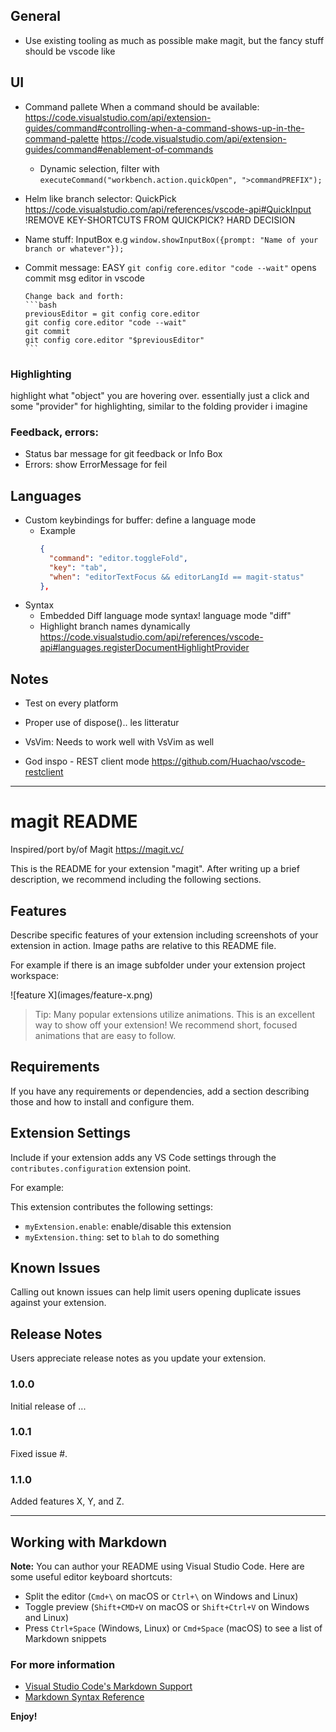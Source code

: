 
## General
  - Use existing tooling as much as possible
    make magit, but the fancy stuff should be vscode like

## UI
  - Command pallete
      When a command should be available: https://code.visualstudio.com/api/extension-guides/command#controlling-when-a-command-shows-up-in-the-command-palette
      https://code.visualstudio.com/api/extension-guides/command#enablement-of-commands
     - Dynamic selection, filter with `executeCommand("workbench.action.quickOpen", ">commandPREFIX");`

  - Helm like branch selector: QuickPick https://code.visualstudio.com/api/references/vscode-api#QuickInput
    !REMOVE KEY-SHORTCUTS FROM QUICKPICK? HARD DECISION

  - Name stuff: InputBox
      e.g `window.showInputBox({prompt: "Name of your branch or whatever"});`

  - Commit message: EASY
        `git config core.editor "code --wait"`
         opens commit msg editor in vscode

        Change back and forth:
        ```bash
        previousEditor = git config core.editor
        git config core.editor "code --wait"
        git commit
        git config core.editor "$previousEditor"
        ```

### Highlighting
  highlight what "object" you are hovering over.
  essentially just a click
  and some "provider" for highlighting, similar to the folding provider i imagine

### Feedback, errors:
  - Status bar message for git feedback or Info Box
  - Errors: show ErrorMessage for feil

## Languages
  - Custom keybindings for buffer: define a language mode
    - Example
      ```json
      {
        "command": "editor.toggleFold",
        "key": "tab",
        "when": "editorTextFocus && editorLangId == magit-status"
      },
      ```
  - Syntax
    - Embedded Diff language mode syntax!
      language mode "diff"
    - Highlight branch names dynamically
       https://code.visualstudio.com/api/references/vscode-api#languages.registerDocumentHighlightProvider

## Notes
  - Test on every platform

  - Proper use of dispose().. les litteratur

  - VsVim:
     Needs to work well with VsVim as well

  - God inspo - REST client mode
      https://github.com/Huachao/vscode-restclient


-----

# magit README

Inspired/port by/of Magit https://magit.vc/

This is the README for your extension "magit". After writing up a brief description, we recommend including the following sections.

## Features

Describe specific features of your extension including screenshots of your extension in action. Image paths are relative to this README file.

For example if there is an image subfolder under your extension project workspace:

\!\[feature X\]\(images/feature-x.png\)

> Tip: Many popular extensions utilize animations. This is an excellent way to show off your extension! We recommend short, focused animations that are easy to follow.

## Requirements

If you have any requirements or dependencies, add a section describing those and how to install and configure them.

## Extension Settings

Include if your extension adds any VS Code settings through the `contributes.configuration` extension point.

For example:

This extension contributes the following settings:

* `myExtension.enable`: enable/disable this extension
* `myExtension.thing`: set to `blah` to do something

## Known Issues

Calling out known issues can help limit users opening duplicate issues against your extension.

## Release Notes

Users appreciate release notes as you update your extension.

### 1.0.0

Initial release of ...

### 1.0.1

Fixed issue #.

### 1.1.0

Added features X, Y, and Z.

-----------------------------------------------------------------------------------------------------------

## Working with Markdown

**Note:** You can author your README using Visual Studio Code.  Here are some useful editor keyboard shortcuts:

* Split the editor (`Cmd+\` on macOS or `Ctrl+\` on Windows and Linux)
* Toggle preview (`Shift+CMD+V` on macOS or `Shift+Ctrl+V` on Windows and Linux)
* Press `Ctrl+Space` (Windows, Linux) or `Cmd+Space` (macOS) to see a list of Markdown snippets

### For more information

* [Visual Studio Code's Markdown Support](http://code.visualstudio.com/docs/languages/markdown)
* [Markdown Syntax Reference](https://help.github.com/articles/markdown-basics/)

**Enjoy!**
